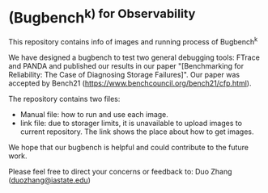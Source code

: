 # (Bugbench<sup>k</sub>)  for Observability

This repository contains info of images and running process of Bugbench<sup>k</sub>

We have designed a bugbench to test two general debugging tools: FTrace and PANDA and published our results in our paper "[Benchmarking for Reliability: The Case of Diagnosing Storage Failures]". Our paper was accepted by Bench21 (https://www.benchcouncil.org/bench21/cfp.html).

The repository contains two files:
- Manual file: how to run and use each image.
- link file: due to storager limits, it is unavailable to upload images to current repository. The link shows the place about how to get images.

We hope that our bugbench is helpful and could contribute to the future work.

Please feel free to direct your concerns or feedback to: Duo Zhang (duozhang@iastate.edu)


